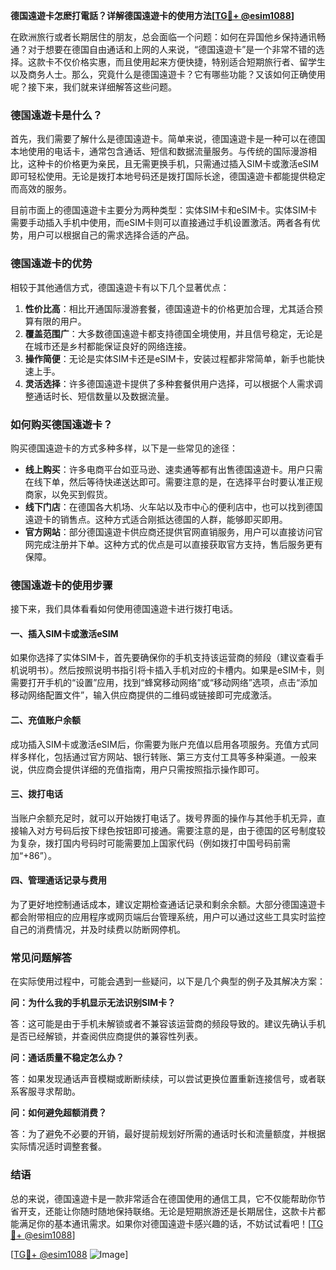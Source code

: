 **德国遠遊卡怎麽打電話？详解德国遠遊卡的使用方法[[TG💪+ @esim1088](https://t.me/s/esim1088)]**

在欧洲旅行或者长期居住的朋友，总会面临一个问题：如何在异国他乡保持通讯畅通？对于想要在德国自由通话和上网的人来说，“德国遠遊卡”是一个非常不错的选择。这款卡不仅价格实惠，而且使用起来方便快捷，特别适合短期旅行者、留学生以及商务人士。那么，究竟什么是德国遠遊卡？它有哪些功能？又该如何正确使用呢？接下来，我们就来详细解答这些问题。

### 德国遠遊卡是什么？

首先，我们需要了解什么是德国遠遊卡。简单来说，德国遠遊卡是一种可以在德国本地使用的电话卡，通常包含通话、短信和数据流量服务。与传统的国际漫游相比，这种卡的价格更为亲民，且无需更换手机，只需通过插入SIM卡或激活eSIM即可轻松使用。无论是拨打本地号码还是拨打国际长途，德国遠遊卡都能提供稳定而高效的服务。

目前市面上的德国遠遊卡主要分为两种类型：实体SIM卡和eSIM卡。实体SIM卡需要手动插入手机中使用，而eSIM卡则可以直接通过手机设置激活。两者各有优势，用户可以根据自己的需求选择合适的产品。

### 德国遠遊卡的优势

相较于其他通信方式，德国遠遊卡有以下几个显著优点：

1. **性价比高**：相比开通国际漫游套餐，德国遠遊卡的价格更加合理，尤其适合预算有限的用户。
2. **覆盖范围广**：大多数德国遠遊卡都支持德国全境使用，并且信号稳定，无论是在城市还是乡村都能保证良好的网络连接。
3. **操作简便**：无论是实体SIM卡还是eSIM卡，安装过程都非常简单，新手也能快速上手。
4. **灵活选择**：许多德国遠遊卡提供了多种套餐供用户选择，可以根据个人需求调整通话时长、短信数量以及数据流量。

### 如何购买德国遠遊卡？

购买德国遠遊卡的方式多种多样，以下是一些常见的途径：

- **线上购买**：许多电商平台如亚马逊、速卖通等都有出售德国遠遊卡。用户只需在线下单，然后等待快递送达即可。需要注意的是，在选择平台时要认准正规商家，以免买到假货。
- **线下门店**：在德国各大机场、火车站以及市中心的便利店中，也可以找到德国遠遊卡的销售点。这种方式适合刚抵达德国的人群，能够即买即用。
- **官方网站**：部分德国遠遊卡供应商还提供官网直销服务，用户可以直接访问官网完成注册并下单。这种方式的优点是可以直接获取官方支持，售后服务更有保障。

### 德国遠遊卡的使用步骤

接下来，我们具体看看如何使用德国遠遊卡进行拨打电话。

#### 一、插入SIM卡或激活eSIM

如果你选择了实体SIM卡，首先要确保你的手机支持该运营商的频段（建议查看手机说明书）。然后按照说明书指引将卡插入手机对应的卡槽内。如果是eSIM卡，则需要打开手机的“设置”应用，找到“蜂窝移动网络”或“移动网络”选项，点击“添加移动网络配置文件”，输入供应商提供的二维码或链接即可完成激活。

#### 二、充值账户余额

成功插入SIM卡或激活eSIM后，你需要为账户充值以启用各项服务。充值方式同样多样化，包括通过官方网站、银行转账、第三方支付工具等多种渠道。一般来说，供应商会提供详细的充值指南，用户只需按照指示操作即可。

#### 三、拨打电话

当账户余额充足时，就可以开始拨打电话了。拨号界面的操作与其他手机无异，直接输入对方号码后按下绿色按钮即可接通。需要注意的是，由于德国的区号制度较为复杂，拨打国内号码时可能需要加上国家代码（例如拨打中国号码前需加“+86”）。

#### 四、管理通话记录与费用

为了更好地控制通话成本，建议定期检查通话记录和剩余余额。大部分德国遠遊卡都会附带相应的应用程序或网页端后台管理系统，用户可以通过这些工具实时监控自己的消费情况，并及时续费以防断网停机。

### 常见问题解答

在实际使用过程中，可能会遇到一些疑问，以下是几个典型的例子及其解决方案：

**问：为什么我的手机显示无法识别SIM卡？**

答：这可能是由于手机未解锁或者不兼容该运营商的频段导致的。建议先确认手机是否已经解锁，并查阅供应商提供的兼容性列表。

**问：通话质量不稳定怎么办？**

答：如果发现通话声音模糊或断断续续，可以尝试更换位置重新连接信号，或者联系客服寻求帮助。

**问：如何避免超额消费？**

答：为了避免不必要的开销，最好提前规划好所需的通话时长和流量额度，并根据实际情况适时调整套餐。

### 结语

总的来说，德国遠遊卡是一款非常适合在德国使用的通信工具，它不仅能帮助你节省开支，还能让你随时随地保持联络。无论是短期旅游还是长期居住，这款卡片都能满足你的基本通讯需求。如果你对德国遠遊卡感兴趣的话，不妨试试看吧！[[TG💪+ @esim1088](https://t.me/s/esim1088)] 

[[TG💪+ @esim1088](https://t.me/s/esim1088) ![Image](https://i.postimg.cc/4NQfJmqS/Snipaste-2025-05-13-00-14-12.png)]
